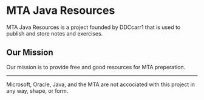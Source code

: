 # MTA Java Resources
MTA Java Resources is a project founded by DDCcarr1 that is used to publish and store notes and exercises.

## Our Mission
Our mission is to provide free and good resources for MTA preperation.

***
Microsoft, Oracle, Java, and the MTA are not accociated with this project in any way, shape, or form.
